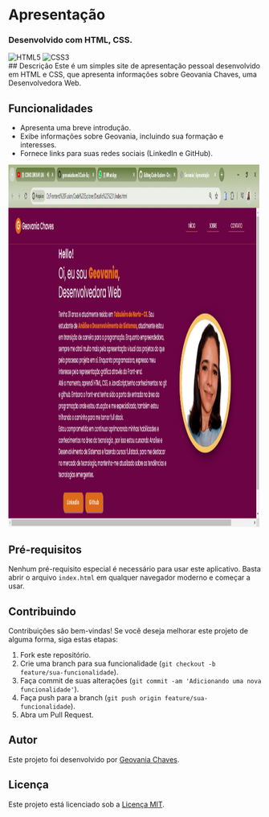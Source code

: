 ﻿# Apresentação

### Desenvolvido com HTML, CSS.
<div style="display: inline_block" >
    <img aling="center" alt="HTML5" src="https://img.shields.io/badge/HTML5-E34F26?style=for-the-badge&logo=html5&logoColor=white" />
    <img aling="center" alt="CSS3" src="https://img.shields.io/badge/CSS3-1572B6?style=for-the-badge&logo=css3&logoColor=white" />

</div>
## Descrição
Este é um simples site de apresentação pessoal desenvolvido em HTML e CSS, que apresenta informações sobre Geovania Chaves, uma Desenvolvedora Web.

## Funcionalidades
- Apresenta uma breve introdução.
- Exibe informações sobre Geovania, incluindo sua formação e interesses.
- Fornece links para suas redes sociais (LinkedIn e GitHub).
<p> 
    <img width="500" height="720" src="./img/foto do projeto.png" >
</p>

## Pré-requisitos
Nenhum pré-requisito especial é necessário para usar este aplicativo. Basta abrir o arquivo `index.html` em qualquer navegador moderno e começar a usar.

## Contribuindo
Contribuições são bem-vindas! Se você deseja melhorar este projeto de alguma forma, siga estas etapas:
1. Fork este repositório.
2. Crie uma branch para sua funcionalidade (`git checkout -b feature/sua-funcionalidade`).
3. Faça commit de suas alterações (`git commit -am 'Adicionando uma nova funcionalidade'`).
4. Faça push para a branch (`git push origin feature/sua-funcionalidade`).
5. Abra um Pull Request.

## Autor
Este projeto foi desenvolvido por [Geovania Chaves](https://github.com/geovaniachaves1).

## Licença
Este projeto está licenciado sob a [Licença MIT](LICENSE).


